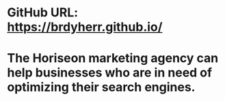 # GitHub URL: https://brdyherr.github.io/ 

# The Horiseon marketing agency can help businesses who are in need of optimizing their search engines.
